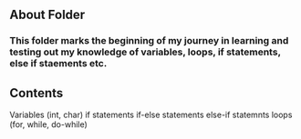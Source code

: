## About Folder ##
### This folder marks the beginning of my journey in learning and testing out my knowledge of variables, loops, if statements, else if staements etc. ###

## Contents ##
Variables (int, char)
if statements
if-else statements
else-if statemnts
loops (for, while, do-while)
